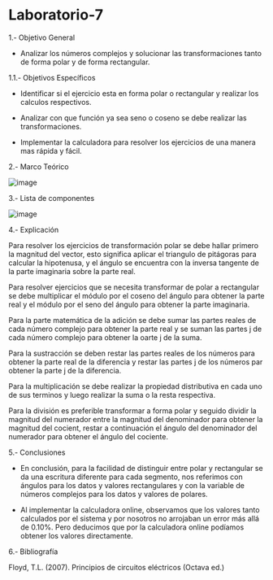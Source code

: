 # Laboratorio-7
  1.- Objetivo General
 
   - Analizar los números complejos y solucionar las transformaciones tanto de forma polar y de forma rectangular.

  1.1.- Objetivos Específicos
 
   - Identificar si el ejercicio esta en forma polar o rectangular y realizar los calculos respectivos.
   
   - Analizar con que función ya sea seno o coseno se debe realizar las transformaciones.
    
   - Implementar la calculadora para resolver los ejercicios de una manera mas rápida y fácil.
   
   2.- Marco Teórico
  
   ![image](https://user-images.githubusercontent.com/76134214/111729219-94c0a300-883c-11eb-8490-483a839cab32.png)

  
   3.- Lista de componentes
   
   ![image](https://user-images.githubusercontent.com/76132461/111691458-560af880-87fc-11eb-8dd6-c0fc4def97ac.png)
   
   4.- Explicación

Para resolver los ejercicios de transformación polar se debe hallar primero la magnitud del vector, esto significa aplicar el triangulo de pitágoras para calcular la hipotenusa, y el ángulo se encuentra con la inversa tangente de la parte imaginaria sobre la parte real.

Para resolver ejercicios que se necesita transformar de polar a rectangular se debe multiplicar el módulo por el coseno del ángulo para obtener la parte real y el módulo por el seno del ángulo para obtener la parte imaginaria.

Para la parte matemática de la adición se debe sumar las partes reales de cada número complejo para obtener la parte real y se suman las partes j de cada número complejo para obtener la oarte j de la suma.

Para la sustracción se deben restar las partes reales de los números para obtener la parte real de la diferencia y restar las partes j de los números par obtener la parte j de la diferencia.

Para la multiplicación se debe realizar la propiedad distributiva en cada uno de sus terminos y luego realizar la suma o la resta respectiva.

Para la división es preferible transformar a forma polar y seguido dividir la magnitud del numerador entre la magnitud del denominador para obtener la magnitud del cocient, restar a continuación el ángulo del denominador del numerador para obtener el ángulo del cociente.

   5.- Conclusiones
   
  - En conclusión, para la facilidad de distinguir entre polar y rectangular se da una escritura diferente para cada segmento, nos referimos con ángulos para los datos y valores rectangulares y con la variable de números complejos para los datos y valores de polares.
   
  - Al implementar la calculadora online, observamos que los valores tanto calculados por el sistema y por nosotros no arrojaban un error más allá de 0.10%. Pero deducimos que por la calculadora online podíamos obtener los valores directamente.
   
   6.- Bibliografía

Floyd, T.L. (2007). Principios de circuitos eléctricos (Octava ed.)
